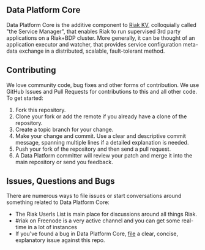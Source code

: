 Data Platform Core
----

Data Platform Core is the additive component to [Riak KV](https://github.com/basho/riak), colloquially called "the Service Manager", that enables Riak to run supervised 3rd party applications on a Riak+BDP cluster. More generally, it can be thought of an application executor and watcher, that provides service configuration meta-data exchange in a distributed, scalable, fault-tolerant method.

Contributing
----

We love community code, bug fixes and other forms of contribution. We use GitHub Issues and Pull Requests for contributions to this and all other code. To get started:

1. Fork this repository.
2. Clone your fork or add the remote if you already have a clone of the repository.
3. Create a topic branch for your change.
4. Make your change and commit. Use a clear and descriptive commit message, spanning multiple lines if a detailed explanation is needed.
5. Push your fork of the repository and then send a pull request.
6. A Data Platform committer will review your patch and merge it into the main repository or send you feedback.

Issues, Questions and Bugs
----
There are numerous ways to file issues or start conversations around something related to Data Platform Core:

* The Riak Userls List is main place for discussions around all things Riak.
* #riak on Freenode is a very active channel and you can get some real-time in a lot of instances
* If you've found a bug in Data Platform Core, [file](https://github.com/basho/data_platform_core/issues) a clear, concise, explanatory issue against this repo.
